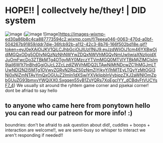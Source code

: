# HOPE!! | collectvely he/they! | DID system 
![image](https://images-wixmp-ed30a86b8c4ca887773594c2.wixmp.com/f/cf60f75a-a547-43b6-9247-554d4216fa77/dd9qyoo-a6ab9bc6-902f-4e53-ac0b-848658fa3b47.png?token=eyJ0eXAiOiJKV1QiLCJhbGciOiJIUzI1NiJ9.eyJzdWIiOiJ1cm46YXBwOjdlMGQxODg5ODIyNjQzNzNhNWYwZDQxNWVhMGQyNmUwIiwiaXNzIjoidXJuOmFwcDo3ZTBkMTg4OTgyMjY0MzczYTVmMGQ0MTVlYTBkMjZlMCIsIm9iaiI6W1t7InBhdGgiOiJcL2ZcL2NmNjBmNzVhLWE1NDctNDNiNi05MjQ3LTU1NGQ0MjE2ZmE3N1wvZGQ5cXlvby1hNmFiOWJjNi05MDJmLTRlNTMtYWMwYi04NDg2NThmYTNiNDcucG5nIn1dXSwiYXVkIjpbInVybjpzZXJ2aWNlOmZpbGUuZG93bmxvYWQiXX0.QlfgVUICt8BqTl1etcURQDq3Yaf8PRjFRxnMqcD9_30) (![image](https://64.media.tumblr.com/5bcf7bdd803077fcaec43581e03bcc82/tumblr_inline_puk296aclO1wda5dc_500.gif) ![image]https://images-wixmp-ed30a86b8c4ca887773594c2.wixmp.com/f/7eeea046-0063-470d-a0bf-504267b91859/ddr7dje-36fcb92b-a112-42c3-8b76-166f502bd18e.gif?token=eyJ0eXAiOiJKV1QiLCJhbGciOiJIUzI1NiJ9.eyJzdWIiOiJ1cm46YXBwOjdlMGQxODg5ODIyNjQzNzNhNWYwZDQxNWVhMGQyNmUwIiwiaXNzIjoidXJuOmFwcDo3ZTBkMTg4OTgyMjY0MzczYTVmMGQ0MTVlYTBkMjZlMCIsIm9iaiI6W1t7InBhdGgiOiJcL2ZcLzdlZWVhMDQ2LTAwNjMtNDcwZC1hMGJmLTUwNDI2N2I5MTg1OVwvZGRyN2RqZS0zNmZjYjkyYi1hMTEyLTQyYzMtOGI3Ni0xNjZmNTAyYmQxOGUuZ2lmIn1dXSwiYXVkIjpbInVybjpzZXJ2aWNlOmZpbGUuZG93bmxvYWQiXX0.Sxgqen55yB1ZsYQRs7XoEgcIYY_dCBdvFtVUCYsF7_4)
We usually sit around the ryhtem game corner and pjsekai corner! dont be afriad to say hello 
## to anyone who came here from ponytown hello you can read our patreon for more info! :)
boundries: don't be afraid to ask question about did!, cuddles + boops + interaction are welcome!!, we are semi-busy so whisper to interact we aren't responding if needed!! 


